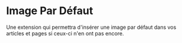 # Image Par Défaut

Une extension qui permettra d'insérer une image par défaut dans vos articles et pages si ceux-ci n'en ont pas encore.
